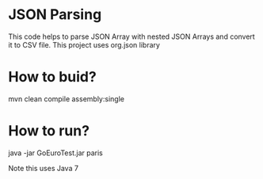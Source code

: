 JSON Parsing
==============

This code helps to parse JSON Array with nested JSON Arrays and convert it to CSV file. This project uses org.json library  

How to buid?
==============

mvn clean compile assembly:single

How to run?
===========
java -jar GoEuroTest.jar paris 


Note this uses Java 7
